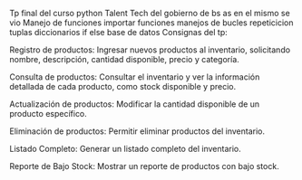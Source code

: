 Tp final del curso python  Talent Tech del gobierno de bs as en el mismo se vio  Manejo de funciones importar funciones manejos de bucles repeticicion tuplas diccionarios if else base de datos 
Consignas del tp:

Registro de productos: Ingresar nuevos productos al inventario, solicitando nombre, descripción,
cantidad disponible, precio y categoría.

Consulta de productos: Consultar el inventario y ver la información detallada de cada producto,
como stock disponible y precio.

Actualización de productos: Modificar la cantidad disponible de un producto específico.

Eliminación de productos: Permitir eliminar productos del inventario.

Listado Completo: Generar un listado completo del inventario.

Reporte de Bajo Stock: Mostrar un reporte de productos con bajo stock.
